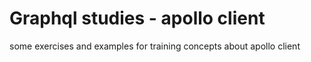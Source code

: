 # Graphql studies - apollo client

some exercises and examples for training concepts about apollo client
